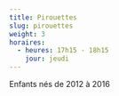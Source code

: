 ```yaml
---
title: Pirouettes
slug: pirouettes
weight: 3
horaires:
  - heures: 17h15 - 18h15
    jour: jeudi
---
```

Enfants nés de 2012 à 2016
